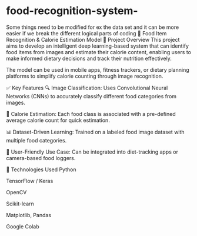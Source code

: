 # food-recognition-system-
Some things need to be modified for ex the data set and it can be more easier if we break the different logical parts of coding
🥗 Food Item Recognition & Calorie Estimation Model
📌 Project Overview
This project aims to develop an intelligent deep learning-based system that can identify food items from images and estimate their calorie content, enabling users to make informed dietary decisions and track their nutrition effectively.

The model can be used in mobile apps, fitness trackers, or dietary planning platforms to simplify calorie counting through image recognition.

✅ Key Features
🔍 Image Classification: Uses Convolutional Neural Networks (CNNs) to accurately classify different food categories from images.

🧠 Calorie Estimation: Each food class is associated with a pre-defined average calorie count for quick estimation.

📊 Dataset-Driven Learning: Trained on a labeled food image dataset with multiple food categories.

📱 User-Friendly Use Case: Can be integrated into diet-tracking apps or camera-based food loggers.

🧠 Technologies Used
Python

TensorFlow / Keras

OpenCV

Scikit-learn

Matplotlib, Pandas

Google Colab

